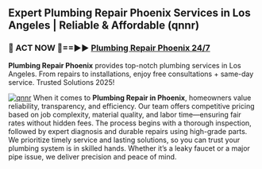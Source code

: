 ## Expert Plumbing Repair Phoenix Services in Los Angeles | Reliable & Affordable (qnnr)  

<h3>🚿 ACT NOW 🌟==►► <a href="https://tinyurl.com/2ne6vx2x" rel="nofollow">Plumbing Repair Phoenix 24/7</a></h3>

**Plumbing Repair Phoenix** provides top-notch plumbing services in Los Angeles. From repairs to installations, enjoy free consultations + same-day service. Trusted Solutions 2025!

[![qnnr](https://i.imgur.com/4PFF4AK.jpeg)](https://tinyurl.com/2ne6vx2x)
When it comes to **Plumbing Repair in Phoenix**, homeowners value reliability, transparency, and efficiency. Our team offers competitive pricing based on job complexity, material quality, and labor time—ensuring fair rates without hidden fees. The process begins with a thorough inspection, followed by expert diagnosis and durable repairs using high-grade parts. We prioritize timely service and lasting solutions, so you can trust your plumbing system is in skilled hands. Whether it’s a leaky faucet or a major pipe issue, we deliver precision and peace of mind.
